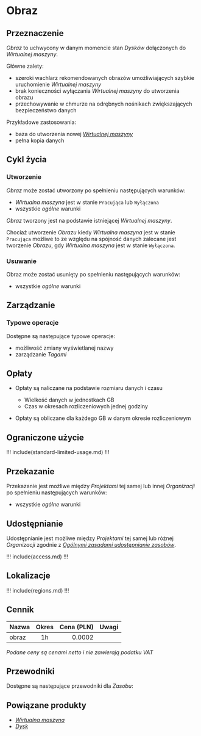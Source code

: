 # Obraz

## Przeznaczenie

*Obraz* to uchwycony w danym momencie stan *Dysków* dołączonych do *Wirtualnej maszyny*.

Główne zalety:

* szeroki wachlarz rekomendowanych obrazów umożliwiających szybkie uruchomienie *Wirtualnej maszyny*
* brak konieczności wyłączania *Wirtualnej maszyny* do utworzenia obrazu
* przechowywanie w chmurze na odrębnych nośnikach zwiększających bezpieczeństwo danych

Przykładowe zastosowania:

* baza do utworzenia nowej *[Wirtualnej maszyny](/resource/compute/virtual-machine.md)*
* pełna kopia danych

## Cykl życia

### Utworzenie

*Obraz* może zostać utworzony po spełnieniu następujących warunków: 

* *Wirtualna maszyna* jest w stanie `Pracująca` lub `Wyłączona`
* wszystkie *ogólne* warunki

*Obraz* tworzony jest na podstawie istniejącej *Wirtualnej maszyny*.

Chociaż utworzenie *Obrazu* kiedy *Wirtualna maszyna* jest w stanie `Pracująca` możliwe to ze względu na spójność danych zalecane jest tworzenie *Obrazu*, gdy *Wirtualna maszyna* jest w stanie `Wyłączona`.

### Usuwanie

Obraz może zostać usunięty po spełnieniu następujących warunków: 

* wszystkie *ogólne* warunki

## Zarządzanie

### Typowe operacje

Dostępne są następujące typowe operacje:

* możliwość zmiany wyświetlanej nazwy
* zarządzanie *Tagami*

## Opłaty

* Opłaty są naliczane na podstawie rozmiaru danych i czasu

    * Wielkość danych w jednostkach GB
    * Czas w okresach rozliczeniowych jednej godziny

* Opłaty są obliczane dla każdego GB w danym okresie rozliczeniowym

## Ograniczone użycie

!!! include(standard-limited-usage.md) !!!

## Przekazanie

Przekazanie jest możliwe między *Projektami* tej samej lub innej *Organizacji* po spełnieniu następujących warunków:

* wszystkie *ogólne* warunki

## Udostępnianie

Udostępnianie jest możliwe między *Projektami* tej samej lub różnej *Organizacji* zgodnie z *[Ogólnymi zasadami udostępnianie zasobów](/platform/resource.md)*.

!!! include(access.md) !!!

## Lokalizacje

!!! include(regions.md) !!!

## Cennik

Nazwa              | Okres  | Cena (PLN) | Uwagi
------------------ | :----: | ---------: | :----:
obraz              |   1h   |     0.0002 | 

*Podane ceny są cenami netto i nie zawierają podatku VAT*

## Przewodniki

Dostępne są następujące przewodniki dla *Zasobu*:

<PageList path_re="guide/storage/image/"/>

## Powiązane produkty

* *[Wirtualna maszyna](/resource/compute/virtual-machine.md)*
* *[Dysk](/resource/storage/disk.md)*
